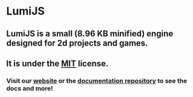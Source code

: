 # LumiJS
## LumiJS is a small (8.96 KB minified) engine designed for 2d projects and games.
## It is under the [MIT](https://opensource.org/licenses/MIT) license.
### Visit our [website](https://lumi.js.org) or the [documentation repository](https://github.com/FuriousTsunami/LumiJSDocs) to see the docs and more!

